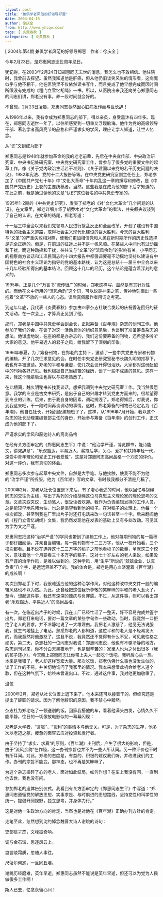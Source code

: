 ```yaml
---
layout: post
title: "兼俱学者风范的好领导郑惠"
date: 2004-04-15
author: 徐庆全
from: http://www.yhcqw.com/
tags: [ 炎黄春秋 ]
categories: [ 炎黄春秋 ]
---
```



[ 2004年第4期 兼俱学者风范的好领导郑惠　作者：徐庆全 ]

今年2月23日，是郑惠同志逝世周年忌日。


犹记得，在2003年2月24日知郑惠同志去世的消息，我怎么也不敢相信。他住院时，我曾前去探望。虽然我知道他是肝癌，但从他仍旧谈笑风生的情形看，这病魔似乎与他不相干。他在医院里不仅依然读书写作，而且完成了他早想完成而因时间所限没有完成的《程门立雪忆胡绳》一书。所以，从医院出来我还向关心郑惠同志的同志们讲，郑老没有事，养一段时间就会好的。

不曾想，2月23日凌晨，郑惠同志竟然因心脏病发作而与世长辞！


从1996年以来，我有幸成为郑惠同志的部下，得以亲炙，身受熏沐有四年多。现在，郑惠同志逝世一年了，以往所感受到一切重又浮现脑海。他作为党的高级领导干部、著名学者高风亮节的品格和严谨求实的学风，理应让学人知道，让世人忆念。

从“识”文到成为部下


郑惠同志是1948年就参加革命的我的老老前辈，先后在中央宣传部、中央政治研究室、中央书记处研究室、中央党史研究室工作，曾参与了很多党的重要文件的起草工作，像《关于党内政治生活若干准则》、《关于建国以来党的若干历史问题的决议》、1982年宪法、党的十二大报告等等。在中央党史研究室副主任任上，郑老参加了《中国共产党七十年》中“文化大革命”十年内乱这一章的撰写和修改，是《中国共产党历史》上卷的主要统稿者。当然，这些我是在成为他的部下后才知道的。在此之前，我是通过读他的文章“认识”这位著名的中共党史专家的。


1995年1-2期的《中共党史研究》，发表了郑老的《对“文化大革命”几个问题的认识》。在文章里，郑老详细介绍了胡乔木对“文化大革命”的看法，并夹叙夹议谈到了自己的认识。在文章的结尾，郑老写道：


十一届三中全会以来我们党领导人民进行拨乱反正和全面改革，开创了建设有中国特色的社会主义道路，取得社会主义现代化建设的巨大胜利。今天的巨大胜利与“文革”的严重失败相对照，使我们更加相信党和人民在新时期所作的历史性选择是完全正确的。但是，在前进的征途上并不是一帆风顺。在某些人中间也有过动摇和干扰，而这种动摇和干扰，往往又与“文革”的“流风余韵”的影响有关。小平同志的视察南方谈话和江泽民同志的十四大报告中都强调要毫不动摇地坚持以建设有中国特色的社会主义理论为指导的党的基本路线，认为这是总结十一届三中全会以来十几年经验所得出的基本结论。回顾这十几年的经历，这个结论是蕴含着深刻的意义的。


1995年，正是几个“万言书”流传很广的时候，郑老这样写，显然是有其针对性的。而他在文中所用的“流风余韵”这个词，可以说是神来之笔，传神地刻画出一些抱着“文革”不放的一些人的心态。读后真佩服作者用词之考究。

到这年年底，我代表《炎黄春秋》参加由四家杂志社联合发起的庆祝香港回归的征文活动，在一次会上，才算真正见到了他。


那时，郑老是中国中共党史学会副会长，正拟筹备《百年潮》杂志的创刊工作。他参加了我们的会，在谈了对这一活动具体的组织意见后，也谈到了准备筹备杂志的想法。他谦虚地说，在座的都是办杂志的，我们这份要筹备的刊物，还希望多听听大家的意见。他平易近人的君子之风，给我留下了深刻的印象。


1996年春夏，为了筹备刊物，在郑老的主持下，邀请了一些中共党史专家和刊物的编辑，开了几次征求意见的会。在时任中央党史研究室秘书长魏久明的推荐下，我也有幸被邀请。郑老的平和与谦虚，使几次会议开得很活跃，大家都对这份酝酿中的刊物各抒己见。我也根据自己当编辑的经历，谈了一些不成熟的意见。这样一来，我这个晚辈后生也得以与郑老熟悉了。


在此期间，魏久明秘书长找我谈话，想把我调到中央党史研究室工作。我当然很愿意。我学的专业是古文书研究，是出于自己的兴趣才转到党史方面来的，很希望得到专业的训练。后来，由于我自身的因素，调动搁浅了。郑老得知后，对我说，你到我这来吧，干一段时间再谈调动的事情。这时，郑老筹备的刊物已经定名为《百年潮》，他自任社长，开始搭配编辑班子了。这样，从1996年7月开始，我以这个杂志的社长助理兼编辑部主任的身份，开始参与筹备《百年潮》的创刊工作，正式成为他的部下了。

严谨求实的学风和豁达待人的高尚品格


在经有关方面审定的《郑惠同志生平》中说：“他治学严谨，博览群书，能诗能文，讲究辞章”，“乐观豁达，平易近人，奖掖后学，关心、爱护和扶持年轻一代，深受中青年理论和党史工作者爱戴”。这是对郑惠同志高尚品格一个方面的评价。对这一评价，我有真切的体会。

郑惠同志多次参与起草中央文件，自然是大手笔。与他接触，使我不能不为他的“治学严谨”所折服。他为《百年潮》写的文章，有时候我都分不清是几稿了。


2000年2月，郑老从社长位置退下来后，有了潜心著述的时间，他以回忆与胡绳同志的交往为主线，写出了系列的介绍胡绳这位马克思主义理论家的理论思考的文章。文章夹叙夹议，生动感人，很受读者欢迎。我作为负责编辑发排的工作人员，总是能较早地先睹为快，也总是渴望看到他的稿子。在对稿子的处理上，他每一个校次都改，甚至到我在厂里出片子时还打电话来改一句话甚至一个字。后来翻阅他的《程门立雪忆胡绳》文集，我仍然发现他在发表的基础上又有多处改动。可见其为学为文之严谨。


郑惠同志把这种“治学严谨”的学风也带到了编辑工作上。他对每期刊物的每一篇稿子都仔细阅读，并亲自当编辑。每一期刊物有十二三万字，他从一校开始看，三个校次都看。且不说在选择这十二三万字的稿子之前他看稿子的数量，单就这三个校次，意味着他一个月要看三十多万字的稿子。这对七十岁左右的老人来说，如果没有严谨的治学作风，是难以做到的。这种学风，用“生平”所说的“兢兢业业、认真负责”八个字，是远远涵盖不了的。我的体会是，郑老是用心血浇灌着《百年潮》的成长啊！


初次到郑老手下时，我很难适应他的这种治学作风，对他这种改中央文件一般的编辑风格也不以为然。为此，还曾经把这位我所尊敬的笑眯眯的平和的老人惹火了。至今，想起这件事，我还有深深的愧疚与负罪感。不过，从这件事，则可以看出郑老“乐观豁达、平易近人”的高尚品格。


有一次，在临近出片子的时候，我在工厂已经忙活了一整天，好不容易完成并签字出片。郑老打来电话，要对一篇文章的某些字句作一些改动。当时，我竟然一口拒绝了老人的要求，并不冷静地说了一大堆理由。我把老人激怒了，他见无法说服我，就生气地挂上了电话。熟悉郑老的人都知道，这位平和的老人是不轻易发火的，而我竟然将他激怒了。这且不说，我竟然还不觉得有什么不妥，可见我性格之顽劣。第二天，杂志社的一位同志对我说：郑惠同志说，他也有不够冷静的地方。杂志创刊以来，你不分白天黑夜地干，也是很辛苦的；家里人也为之付出很多（我的孩子还小）。今天晚上郑惠同志让你带上夫人一起吃个饭吧。我听后心头一热。本来是我错了，老人却这样宽宏大量。那次吃饭，郑老仿佛什么事也没发生似的，谈了工作的不易，并关切地询问了我家里的情况。我本来想借此机会给老人道个歉，但在这种气氛下，始终未曾说出口。不过，通过这件事，我对他更加敬重了。

退位

2000年2月，郑老从社长位置上退下来了。他本来还可以接着干的，但终究还是提出了辞职的请求。因为了解他辞职的原因，我不禁心中黯然。

杂志社为郑老吃了一顿送别的饭。回家我搭他的车，看着他满头白发，心情久久不能平静。往日的一切像放电影似的一幕幕闪现：

郑老是大学者，“言钱”、“言利”的事情本与他无关。可是，为了杂志的生存，他多次以老迈之躯，疲惫的面容去应对投资和发行者。


由于坚持了“求实、求真”的原则，《百年潮》出刊后，产生了很大的影响，但是，由于“流风余韵”在作怪，这一办刊宗旨也并不为一些人所认同。另一种评价也不时有所耳闻。对此，郑老的态度是，有益的、积极的建议我们听，并改进我们的工作。办刊的宗旨不能变。那神态，也不再是笑眯眯了。

为这个杂志操碎了心的老人，面对如此结局，如何作想？在车上我没有问，一直到他去世，我也没有问。


参加郑老的遗体告别仪式，我看到有关方面审定的《郑惠同志生平》中写道：“郑惠同志遵循党的解放思想、实事求是、与时俱进的思想路线，坚持党性和科学性的统一，提倡开阔视野，独立思考，并身体力行。”

这是对他一生政治方向的肯定，当然也是对他在《百年潮》正确办刊方针的肯定。

走笔至此，忽然想到沈约悼念魏晋大诗人谢眺的诗句：

吏部信才杰，文峰振奇响。

调与金石谐，思逐风云上。

岂言陵霜质，忽随人事往。

尺璧尔何怨，一旦同丘壤。

谢眺历经磨难，英年早逝。郑惠同志虽然不能说是英年早逝，但还可以为党为人民做很多工作啊！

斯人已去，忆念永留心间！


